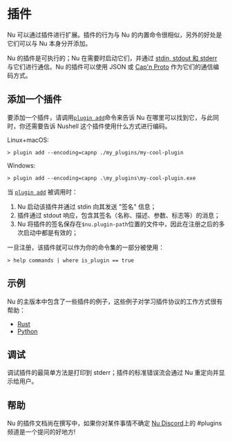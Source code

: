 # 插件

Nu 可以通过插件进行扩展。插件的行为与 Nu 的内置命令很相似，另外的好处是它们可以与 Nu 本身分开添加。

Nu 的插件是可执行的；Nu 在需要时启动它们，并通过 [stdin, stdout 和 stderr](https://en.wikipedia.org/wiki/Standard_streams) 与它们进行通信。Nu 的插件可以使用 JSON 或 [Cap'n Proto](https://capnproto.org/) 作为它们的通信编码方式。

## 添加一个插件

要添加一个插件，请调用[`plugin add`](/commands/docs/plugin_add.md)命令来告诉 Nu 在哪里可以找到它，与此同时，你还需要告诉 Nushell 这个插件使用什么方式进行编码。

Linux+macOS:

```nu
> plugin add --encoding=capnp ./my_plugins/my-cool-plugin
```

Windows:

```nu
> plugin add --encoding=capnp .\my_plugins\my-cool-plugin.exe
```

当 [`plugin add`](/commands/docs/plugin_add.md) 被调用时：

1. Nu 启动该插件并通过 stdin 向其发送 "签名" 信息；
2. 插件通过 stdout 响应，包含其签名（名称、描述、参数、标志等）的消息；
3. Nu 将插件的签名保存在`$nu.plugin-path`位置的文件中，因此在注册之后的多次启动中都是有效的；

一旦注册，该插件就可以作为你的命令集的一部分被使用：

```nu
> help commands | where is_plugin == true
```

## 示例

Nu 的主版本中包含了一些插件的例子，这些例子对学习插件协议的工作方式很有帮助：

- [Rust](https://github.com/nushell/nushell/tree/main/crates/nu_plugin_example)
- [Python](https://github.com/nushell/nushell/blob/main/crates/nu_plugin_python)

## 调试

调试插件的最简单方法是打印到 stderr；插件的标准错误流会通过 Nu 重定向并显示给用户。

## 帮助

Nu 的插件文档尚在撰写中，如果你对某件事情不确定 [Nu Discord](https://discord.gg/NtAbbGn)上的 #plugins 频道是一个提问的好地方!

